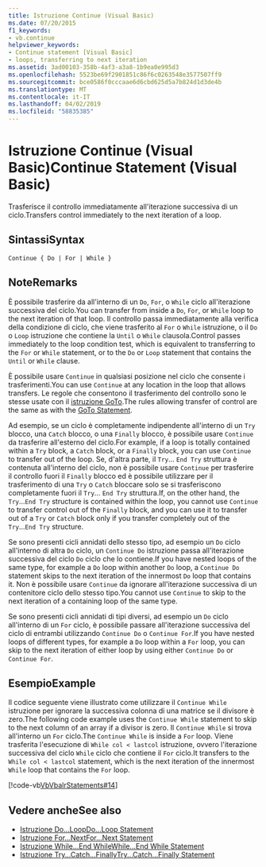 ```yaml
---
title: Istruzione Continue (Visual Basic)
ms.date: 07/20/2015
f1_keywords:
- vb.continue
helpviewer_keywords:
- Continue statement [Visual Basic]
- loops, transferring to next iteration
ms.assetid: 3ad00103-358b-4af3-a3a8-1b9ea0e995d3
ms.openlocfilehash: 5523be69f2901851c86f6c0263548e3577507ff9
ms.sourcegitcommit: bce0586f0cccaae6d6cbd625d5a7b824d1d3de4b
ms.translationtype: MT
ms.contentlocale: it-IT
ms.lasthandoff: 04/02/2019
ms.locfileid: "58835385"
---
```

# <a name="continue-statement-visual-basic"></a><span data-ttu-id="23d9c-102">Istruzione Continue (Visual Basic)</span><span class="sxs-lookup"><span data-stu-id="23d9c-102">Continue Statement (Visual Basic)</span></span>
<span data-ttu-id="23d9c-103">Trasferisce il controllo immediatamente all'iterazione successiva di un ciclo.</span><span class="sxs-lookup"><span data-stu-id="23d9c-103">Transfers control immediately to the next iteration of a loop.</span></span>  
  
## <a name="syntax"></a><span data-ttu-id="23d9c-104">Sintassi</span><span class="sxs-lookup"><span data-stu-id="23d9c-104">Syntax</span></span>  
  
```  
Continue { Do | For | While }  
```  
  
## <a name="remarks"></a><span data-ttu-id="23d9c-105">Note</span><span class="sxs-lookup"><span data-stu-id="23d9c-105">Remarks</span></span>  
 <span data-ttu-id="23d9c-106">È possibile trasferire da all'interno di un `Do`, `For`, o `While` ciclo all'iterazione successiva del ciclo.</span><span class="sxs-lookup"><span data-stu-id="23d9c-106">You can transfer from inside a `Do`, `For`, or `While` loop to the next iteration of that loop.</span></span> <span data-ttu-id="23d9c-107">Il controllo passa immediatamente alla verifica della condizione di ciclo, che viene trasferito al `For` o `While` istruzione, o il `Do` o `Loop` istruzione che contiene la `Until` o `While` clausola.</span><span class="sxs-lookup"><span data-stu-id="23d9c-107">Control passes immediately to the loop condition test, which is equivalent to transferring to the `For` or `While` statement, or to the `Do` or `Loop` statement that contains the `Until` or `While` clause.</span></span>  
  
 <span data-ttu-id="23d9c-108">È possibile usare `Continue` in qualsiasi posizione nel ciclo che consente i trasferimenti.</span><span class="sxs-lookup"><span data-stu-id="23d9c-108">You can use `Continue` at any location in the loop that allows transfers.</span></span> <span data-ttu-id="23d9c-109">Le regole che consentono il trasferimento del controllo sono le stesse usate con il [istruzione GoTo](../../../visual-basic/language-reference/statements/goto-statement.md).</span><span class="sxs-lookup"><span data-stu-id="23d9c-109">The rules allowing transfer of control are the same as with the [GoTo Statement](../../../visual-basic/language-reference/statements/goto-statement.md).</span></span>  
  
 <span data-ttu-id="23d9c-110">Ad esempio, se un ciclo è completamente indipendente all'interno di un `Try` blocco, una `Catch` blocco, o una `Finally` blocco, è possibile usare `Continue` da trasferire all'esterno del ciclo.</span><span class="sxs-lookup"><span data-stu-id="23d9c-110">For example, if a loop is totally contained within a `Try` block, a `Catch` block, or a `Finally` block, you can use `Continue` to transfer out of the loop.</span></span> <span data-ttu-id="23d9c-111">Se, d'altra parte, il `Try`... `End Try` struttura è contenuta all'interno del ciclo, non è possibile usare `Continue` per trasferire il controllo fuori il `Finally` blocco ed è possibile utilizzare per il trasferimento di una `Try` o `Catch` bloccare solo se si trasferiscono completamente fuori il `Try`... `End Try` struttura.</span><span class="sxs-lookup"><span data-stu-id="23d9c-111">If, on the other hand, the `Try`...`End Try` structure is contained within the loop, you cannot use `Continue` to transfer control out of the `Finally` block, and you can use it to transfer out of a `Try` or `Catch` block only if you transfer completely out of the `Try`...`End Try` structure.</span></span>  
  
 <span data-ttu-id="23d9c-112">Se sono presenti cicli annidati dello stesso tipo, ad esempio un `Do` ciclo all'interno di altra `Do` ciclo, un `Continue Do` istruzione passa all'iterazione successiva del ciclo `Do` ciclo che lo contiene.</span><span class="sxs-lookup"><span data-stu-id="23d9c-112">If you have nested loops of the same type, for example a `Do` loop within another `Do` loop, a `Continue Do` statement skips to the next iteration of the innermost `Do` loop that contains it.</span></span> <span data-ttu-id="23d9c-113">Non è possibile usare `Continue` da ignorare all'iterazione successiva di un contenitore ciclo dello stesso tipo.</span><span class="sxs-lookup"><span data-stu-id="23d9c-113">You cannot use `Continue` to skip to the next iteration of a containing loop of the same type.</span></span>  
  
 <span data-ttu-id="23d9c-114">Se sono presenti cicli annidati di tipi diversi, ad esempio un `Do` ciclo all'interno di un `For` ciclo, è possibile passare all'iterazione successiva del ciclo di entrambi utilizzando `Continue Do` o `Continue For`.</span><span class="sxs-lookup"><span data-stu-id="23d9c-114">If you have nested loops of different types, for example a `Do` loop within a `For` loop, you can skip to the next iteration of either loop by using either `Continue Do` or `Continue For`.</span></span>  
  
## <a name="example"></a><span data-ttu-id="23d9c-115">Esempio</span><span class="sxs-lookup"><span data-stu-id="23d9c-115">Example</span></span>  
 <span data-ttu-id="23d9c-116">Il codice seguente viene illustrato come utilizzare il `Continue While` istruzione per ignorare la successiva colonna di una matrice se il divisore è zero.</span><span class="sxs-lookup"><span data-stu-id="23d9c-116">The following code example uses the `Continue While` statement to skip to the next column of an array if a divisor is zero.</span></span> <span data-ttu-id="23d9c-117">Il `Continue While` si trova all'interno un `For` ciclo.</span><span class="sxs-lookup"><span data-stu-id="23d9c-117">The `Continue While` is inside a `For` loop.</span></span> <span data-ttu-id="23d9c-118">Viene trasferita l'esecuzione di `While col < lastcol` istruzione, ovvero l'iterazione successiva del ciclo `While` ciclo che contiene il `For` ciclo.</span><span class="sxs-lookup"><span data-stu-id="23d9c-118">It transfers to the `While col < lastcol` statement, which is the next iteration of the innermost `While` loop that contains the `For` loop.</span></span>  
  
 [!code-vb[VbVbalrStatements#14](~/samples/snippets/visualbasic/VS_Snippets_VBCSharp/VbVbalrStatements/VB/Class1.vb#14)]  
  
## <a name="see-also"></a><span data-ttu-id="23d9c-119">Vedere anche</span><span class="sxs-lookup"><span data-stu-id="23d9c-119">See also</span></span>

- [<span data-ttu-id="23d9c-120">Istruzione Do...Loop</span><span class="sxs-lookup"><span data-stu-id="23d9c-120">Do...Loop Statement</span></span>](../../../visual-basic/language-reference/statements/do-loop-statement.md)
- [<span data-ttu-id="23d9c-121">Istruzione For...Next</span><span class="sxs-lookup"><span data-stu-id="23d9c-121">For...Next Statement</span></span>](../../../visual-basic/language-reference/statements/for-next-statement.md)
- [<span data-ttu-id="23d9c-122">Istruzione While...End While</span><span class="sxs-lookup"><span data-stu-id="23d9c-122">While...End While Statement</span></span>](../../../visual-basic/language-reference/statements/while-end-while-statement.md)
- [<span data-ttu-id="23d9c-123">Istruzione Try...Catch...Finally</span><span class="sxs-lookup"><span data-stu-id="23d9c-123">Try...Catch...Finally Statement</span></span>](../../../visual-basic/language-reference/statements/try-catch-finally-statement.md)
